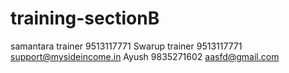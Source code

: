 # training-sectionB

samantara trainer 9513117771 
Swarup trainer 9513117771 support@mysideincome.in
Ayush 9835271602 aasfd@gmail.com